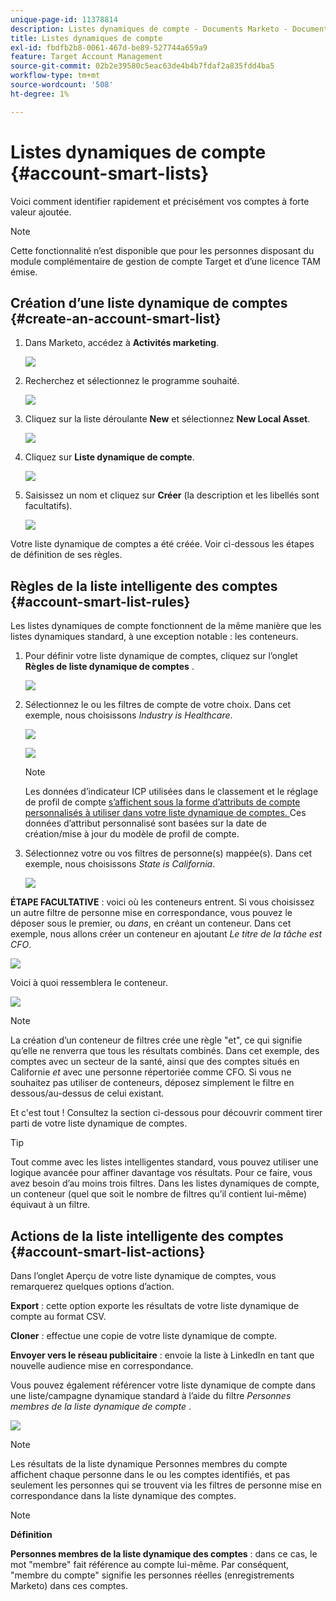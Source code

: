 ```yaml
---
unique-page-id: 11378814
description: Listes dynamiques de compte - Documents Marketo - Documentation du produit
title: Listes dynamiques de compte
exl-id: fbdfb2b8-0061-467d-be89-527744a659a9
feature: Target Account Management
source-git-commit: 02b2e39580c5eac63de4b4b7fdaf2a835fdd4ba5
workflow-type: tm+mt
source-wordcount: '508'
ht-degree: 1%

---
```


# Listes dynamiques de compte {#account-smart-lists}

Voici comment identifier rapidement et précisément vos comptes à forte valeur ajoutée.

>[!NOTE]
>
>Cette fonctionnalité n’est disponible que pour les personnes disposant du module complémentaire de gestion de compte Target et d’une licence TAM émise.

## Création d’une liste dynamique de comptes {#create-an-account-smart-list}

1. Dans Marketo, accédez à **Activités marketing**.

   ![](assets/account-smart-lists-1.png)

1. Recherchez et sélectionnez le programme souhaité.

   ![](assets/account-smart-lists-2.png)

1. Cliquez sur la liste déroulante **New** et sélectionnez **New Local Asset**.

   ![](assets/account-smart-lists-3.png)

1. Cliquez sur **Liste dynamique de compte**.

   ![](assets/account-smart-lists-4.png)

1. Saisissez un nom et cliquez sur **Créer** (la description et les libellés sont facultatifs).

   ![](assets/account-smart-lists-5.png)

Votre liste dynamique de comptes a été créée. Voir ci-dessous les étapes de définition de ses règles.

## Règles de la liste intelligente des comptes {#account-smart-list-rules}

Les listes dynamiques de compte fonctionnent de la même manière que les listes dynamiques standard, à une exception notable : les conteneurs.

1. Pour définir votre liste dynamique de comptes, cliquez sur l’onglet **Règles de liste dynamique de comptes** .

   ![](assets/account-smart-lists-6.png)

1. Sélectionnez le ou les filtres de compte de votre choix. Dans cet exemple, nous choisissons _Industry is Healthcare_.

   ![](assets/account-smart-lists-7.png)

   ![](assets/account-smart-lists-8.png)

   >[!NOTE]
   >
   >Les données d’indicateur ICP utilisées dans le classement et le réglage de profil de compte [ s’affichent sous la forme d’attributs de compte personnalisés à utiliser dans votre liste dynamique de comptes. ](/help/marketo/product-docs/target-account-management/account-profiling/account-profiling-ranking-and-tuning.md) Ces données d’attribut personnalisé sont basées sur la date de création/mise à jour du modèle de profil de compte.

1. Sélectionnez votre ou vos filtres de personne(s) mappée(s). Dans cet exemple, nous choisissons _State is California_.

   ![](assets/account-smart-lists-9.png)

**ÉTAPE FACULTATIVE** : voici où les conteneurs entrent. Si vous choisissez un autre filtre de personne mise en correspondance, vous pouvez le déposer sous le premier, ou _dans_, en créant un conteneur. Dans cet exemple, nous allons créer un conteneur en ajoutant _Le titre de la tâche est CFO_.

![](assets/account-smart-lists-10.png)

Voici à quoi ressemblera le conteneur.

![](assets/account-smart-lists-11.png)

>[!NOTE]
>
>La création d’un conteneur de filtres crée une règle &quot;et&quot;, ce qui signifie qu’elle ne renverra que tous les résultats combinés. Dans cet exemple, des comptes avec un secteur de la santé, ainsi que des comptes situés en Californie _et_ avec une personne répertoriée comme CFO. Si vous ne souhaitez pas utiliser de conteneurs, déposez simplement le filtre en dessous/au-dessus de celui existant.

Et c&#39;est tout ! Consultez la section ci-dessous pour découvrir comment tirer parti de votre liste dynamique de comptes.

>[!TIP]
>
>Tout comme avec les listes intelligentes standard, vous pouvez utiliser une logique avancée pour affiner davantage vos résultats. Pour ce faire, vous avez besoin d’au moins trois filtres. Dans les listes dynamiques de compte, un conteneur (quel que soit le nombre de filtres qu’il contient lui-même) équivaut à un filtre.

## Actions de la liste intelligente des comptes {#account-smart-list-actions}

Dans l’onglet Aperçu de votre liste dynamique de comptes, vous remarquerez quelques options d’action.

**Export** : cette option exporte les résultats de votre liste dynamique de compte au format CSV.

**Cloner** : effectue une copie de votre liste dynamique de compte.

**Envoyer vers le réseau publicitaire** : envoie la liste à LinkedIn en tant que nouvelle audience mise en correspondance.

Vous pouvez également référencer votre liste dynamique de compte dans une liste/campagne dynamique standard à l’aide du filtre _Personnes membres de la liste dynamique de compte_ .

![](assets/account-smart-lists-12.png)

>[!NOTE]
>
>Les résultats de la liste dynamique Personnes membres du compte affichent chaque personne dans le ou les comptes identifiés, et pas seulement les personnes qui se trouvent via les filtres de personne mise en correspondance dans la liste dynamique des comptes.

>[!NOTE]
>
>**Définition**
>
>**Personnes membres de la liste dynamique des comptes** : dans ce cas, le mot &quot;membre&quot; fait référence au compte lui-même. Par conséquent, &quot;membre du compte&quot; signifie les personnes réelles (enregistrements Marketo) dans ces comptes.
